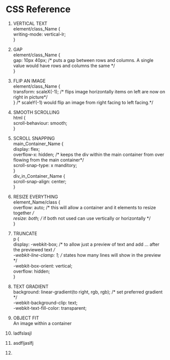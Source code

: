 # CSS Reference<br>
1. VERTICAL TEXT<br>
     element/class_Name {<br>
        writing-mode: vertical-lr;<br>
     }<br>
2. GAP<br>
    element/class_Name {<br>
      gap: 10px 40px; /* puts a gap between rows and columns. A single value would have rows and columns the same */<br>
     }<br>
3. FLIP AN IMAGE<br>
    element/class_Name {<br>
      transform: scaleX(-1); /* flips image horizontally items on left are now on right in picture*/<br>
     }                        /* scaleY(-1) would flip an image from right facing to left facing.*/<br>
4. SMOOTH SCROLLING<br>
    html {<br>
      scroll-behaviour: smooth;<br>
     }<br>
5. SCROLL SNAPPING<br>
     main_Container_Name {<br>
       display: flex;<br>
       overflow-x: hidden; /* keeps the div within the main container from over flowing from the main container*/<br>
       scroll-snap-type: x manditory;<br>
     }<br>
     div_in_Container_Name {<br>
       scroll-snap-align: center;<br>
     }<br>
6. RESIZE EVERYTHING<br>
     element_Name/class {<br>
       overflow: auto;    /* this will allow a container and it elements to resize together */<br>
       resize: both;      /* if both not used can use vertically or horizontally */<br>
     }<br>
7. TRUNCATE<br>
     p {<br>
        display: -webkit-box;    /* to allow just a preview of text and add ... after the previewed text */<br>
        -webkit-line-clamp: 1; /* states how many lines will show in the preview */<br>
        -webkit-box-orient: vertical; <br>
        overflow: hidden;<br>
     }<br>
8. TEXT GRADIENT<br>
      background: linear-gradient(to right, rgb, rgb); /* set preferred gradient */<br>
     -webkit-background-clip: text;<br>
     -webkit-text-fill-color: transparent;<br>
9. OBJECT FIT<br>
     An image within a container
     
           
16. ladfslasjl
17. asdfljaslfj
18. 
